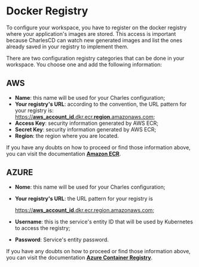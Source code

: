 # Docker Registry

To configure your workspace, you have to register on the docker registry where your application's images are stored. This access is important because CharlesCD can watch new generated images and list the ones already saved in your registry to implement them.

There are two configuration registry categories that can be done in your workspace. You choose one and add the following information:

## AWS

* **Name**: this name will be used for your Charles configuration;
* **Your registry's URL**: according to the convention, the URL pattern for your registry is: [https://**aws\_account\_id**.dkr.ecr.**region**.amazonaws.com](https://aws_account_id.dkr.ecr.region.amazonaws.com);
* **Access Key**: security information generated by AWS ECR;
* **Secret Key**: security information generated by AWS ECR;
* **Region**: the region where you are located. 

If you have any doubts on how to proceed or find those information above, you can visit the documentation [**Amazon ECR**](https://docs.aws.amazon.com/AmazonECR/latest/userguide/Registries.html).

## AZURE

* **Nome**: this name will be used for your Charles configuration;
* **Your registry's URL**: the URL pattern for your registry is

  [https://**aws\_account\_id**.dkr.ecr.region.amazonaws.com](https://aws_account_id.dkr.ecr.region.amazonaws.com);

* **Username**: this is the service's entity ID that will be used by Kubernetes to access the registry;
* **Password**: Service's entity password.

If you have any doubts on how to proceed or find those information above, you can visit the documentation [**Azure Container Registry**](https://docs.microsoft.com/en-us/azure/container-registry/container-registry-concepts).

